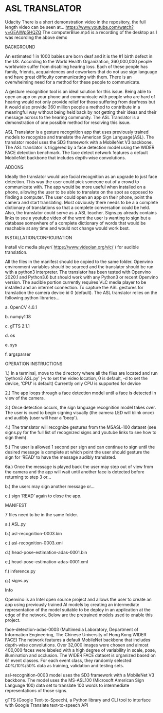 # ASL TRANSLATOR
Udacity 
There is a short demonstration video in the repository, the full length video can be seen at...
https://www.youtube.com/watch?v=GEAlWp5HQZQ 
The computerBlue.mp4 is a recording of the desktop
as I was recording the above demo

BACKGROUND

An estimated 1 in 1000 babies are born deaf and it is the #1 birth defect in the US. 
According to the World Health Organization, 360,000,000 people worldwide suffer from disabling
hearing loss. Each of these people has family, friends, acquaintences and coworkers that do not 
use sign language and have great difficulty communicating with them. There is an overwhelming 
need for a method for these people to communicate. 

A gesture recognition tool is an ideal solution for this issue. Being able to open an app on 
your phone and communicate with people who are hard of hearing would not only provide relief 
for those suffering from deafness but it would also provide 360 million people a method to 
contribute in a meaningful way without being held back by not getting their ideas and their 
message across to the hearing community. The ASL Translator is a demonstration of one possible 
method for resolving this issue.

ASL Translator is a gesture recognition app that uses previously trained models 
to recognize and translate the American Sign Language(ASL). The translator 
model uses the SD3 framework with a MobileNet V3 backbone. The ASL translator is 
triggered by a face detection model using the WIDER FACE detection benchmark. 
The face detect network features a default MobileNet backbone that includes 
depth-wise convolutions.

ADDONS

Ideally the translator would use facial recognition as an upgrade to just face 
detection. This way the user could pick someone out of a crowd to communicate with. The app 
would be more useful when installed on a phone, allowing the user to be able to translate 
on the spot as opposed to finding a computer. The user could open an app on their 
phone, point the camera and start translating. Most obviously there needs to be a 
a complete dictionary of translations so that a complete conversation could be held.
Also, the translator could serve as a ASL teacher. Signs.py already contains links to see a youtube
video of the word the user is wanting to sign but a database somewhere of a complete dictionary
of words that would be reachable at any time and would not change would work best.


INSTALLATION/CONFIGURATION

Install vlc media player( https://www.videolan.org/vlc/ ) for audible translation.

All the files in the manifest should be copied to the same folder. Openvino 
environment variables should be sourced and the translator should be run with a 
python3 interpreter. The translator has been tested with Openvino 2020.1 and 
Python3.6 but should work with any Python3 or recent Openvino version. 
The audible portion currently requires VLC media player to be installed and 
an internet connection. To capture the ASL gestures for translation the camera 
device id 0 (default). The ASL translator relies on the following python libraries…

a. OpenCV 4.0.1

b. numpy1.18

c. gTTS 2.1.1

d. os

e. sys

f. argsparser


OPERATION INSTRUCTIONS

1.) In a terminal, move to the directory where all the files are located and run ‘python3 ASL.py’ (-v to set the video location, 0 is default, -d to set the device, ‘CPU’ is default)
Currently only CPU is supported for device

2.) The app loops through a face detection model until a face is detected in view of the camera.

3.) Once detection occurs, the sign language recognition model takes over. The user is cued to begin signing visually (the camera LED will blink once) and audibly (user will hear a 'beep').

4.) The translator will recognize gestures from the MSASL-100 dataset (see 
signs.py for the full list of recognized signs and youtube links to see how to sign them).

5.) The user is allowed 1 second per sign and can continue to sign until 
the desired message is complete at which point the user should gesture the sign for 
‘READ’ to have the message audibly translated.

6a.) Once the message is played back the user may step out of view from the camera and the app will wait until another face is detected before returning to step 3 or...

b.) the users may sign another message or...

c.) sign ‘READ’ again to close the app.

MANIFEST

7 files need to be in the same folder.

a.)  ASL.py

b.)  asl-recognition-0003.bin

c.)  asl-recognition-0003.xml

d.)  head-pose-estimation-adas-0001.bin

e,)  head-pose-estimation-adas-0001.xml

f.)  inference.py

g.)  signs.py


Info

Openvino is an Intel open source project and allows the user to create an app 
using previously trained AI models by creating an intermediate representation 
of the model suitable to be deploy in an application at the edge of the network. 
Below are the pretrained models used to enable this project.

face-detection-adas-0003 (Multimedia Laboratory, Department of Information 
Engineering, The Chinese University of Hong Kong  WIDER FACE)  The network 
features a default MobileNet backbone that includes depth-wise convolutions. 
Over 32,000 images were chosen and almost 400,000 faces were labeled with a 
high degree of variability in scale, pose, illumination and occlusion. The 
WIDER FACE dataset is organized based on 61 event classes. For each event class,
they randomly selected 40%/10%/50% data as training, validation and testing sets.

asl-recognition-0003 model uses the SD3 framework with a MobileNet V3 backbone. 
The model uses the MS-ASL100 (Microsoft American Sign Language 100) data set to 
translate 100 words to intermediate representations of those signs. 


gTTS (Google Text-to-Speech), a Python library and CLI tool to interface with 
Google Translate text-to-speech API

